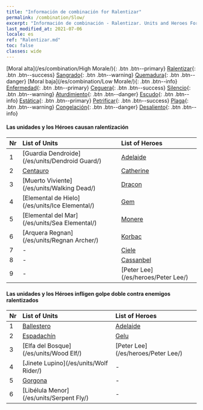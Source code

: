 ```yaml
---
title: "Información de combinación for Ralentizar"
permalink: /combination/Slow/
excerpt: "Información de combinación - Ralentizar. Units and Heroes Formation."
last_modified_at: 2021-07-06
locale: es
ref: "Ralentizar.md"
toc: false
classes: wide
---
```


  [Moral alta](/es/combination/High Morale/){: .btn .btn--primary} [Ralentizar](/es/combination/Slow/){: .btn .btn--success} [Sangrado](/es/combination/Bleeding/){: .btn .btn--warning} [Quemadura](/es/combination/Burning/){: .btn .btn--danger} [Moral baja](/es/combination/Low Morale/){: .btn .btn--info} [Enfermedad](/es/combination/Disease/){: .btn .btn--primary} [Ceguera](/es/combination/Blind/){: .btn .btn--success} [Silencio](/es/combination/Silence/){: .btn .btn--warning} [Aturdimiento](/es/combination/Stun/){: .btn .btn--danger} [Escudo](/es/combination/Shield/){: .btn .btn--info} [Estática](/es/combination/Static/){: .btn .btn--primary} [Petrificar](/es/combination/Petrify/){: .btn .btn--success} [Plaga](/es/combination/Plague/){: .btn .btn--warning} [Congelación](/es/combination/Freeze/){: .btn .btn--danger} [Desaliento](/es/combination/Deterrence/){: .btn .btn--info} 


#### Las unidades y los Héroes causan ralentización

  | Nr |  List of Units  | List of Heroes | 
  |:---|:----------------|:---------------| 
  | 1 | [Guardia Dendroide](/es/units/Dendroid Guard/) | [Adelaide](/es/heroes/Adelaide/) |
  | 2 | [Centauro](/es/units/Centaur/) | [Catherine](/es/heroes/Catherine/) |
  | 3 | [Muerto Viviente](/es/units/Walking Dead/) | [Dracon](/es/heroes/Dracon/) |
  | 4 | [Elemental de Hielo](/es/units/Ice Elemental/) | [Gem](/es/heroes/Gem/) |
  | 5 | [Elemental del Mar](/es/units/Sea Elemental/) | [Monere](/es/heroes/Monere/) |
  | 6 | [Arquera Regnan](/es/units/Regnan Archer/) | [Korbac](/es/heroes/Korbac/) |
  | 7 | - | [Ciele](/es/heroes/Ciele/) |
  | 8 | - | [Cassanbel](/es/heroes/Cassanbel/) |
  | 9 | - | [Peter Lee](/es/heroes/Peter Lee/) |


#### Las unidades y los Héroes infligen golpe doble contra enemigos ralentizados

  | Nr |  List of Units  | List of Heroes | 
  |:---|:----------------|:---------------| 
  | 1 | [Ballestero](/es/units/Marksman/) | [Adelaide](/es/heroes/Adelaide/) |
  | 2 | [Espadachín](/es/units/Swordsman/) | [Gelu](/es/heroes/Gelu/) |
  | 3 | [Elfa del Bosque](/es/units/Wood Elf/) | [Peter Lee](/es/heroes/Peter Lee/) |
  | 4 | [Jinete Lupino](/es/units/Wolf Rider/) | - |
  | 5 | [Gorgona](/es/units/Gorgon/) | - |
  | 6 | [Libélula Menor](/es/units/Serpent Fly/) | - |
